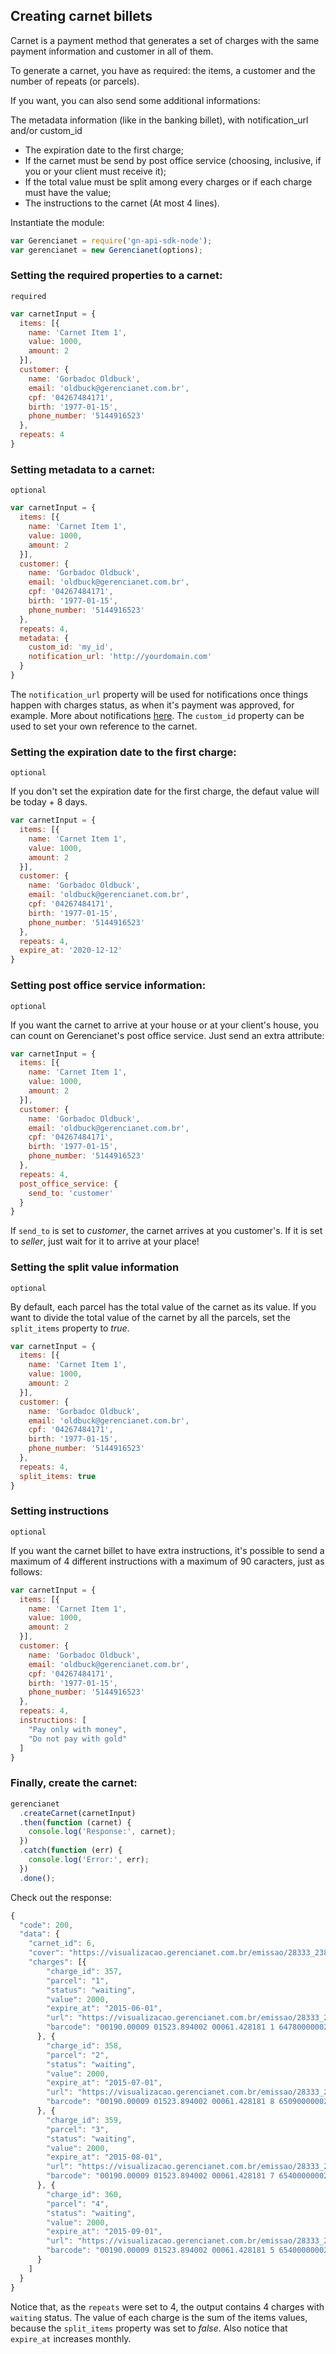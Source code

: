 ## Creating carnet billets

Carnet is a payment method that generates a set of charges with the same payment information and customer in all of them.

To generate a carnet, you have as required: the items, a customer and the number of repeats (or parcels).

If you want, you can also send some additional informations:

The metadata information (like in the banking billet), with notification_url and/or custom_id
- The expiration date to the first charge;
- If the carnet must be send by post office service (choosing, inclusive, if you or your client must receive it);
- If the total value must be split among every charges or if each charge must have the value;
- The instructions to the carnet (At most 4 lines).

Instantiate the module:

```js
var Gerencianet = require('gn-api-sdk-node');
var gerencianet = new Gerencianet(options);
```

### Setting the required properties to a carnet:
`required`

```js
var carnetInput = {
  items: [{
    name: 'Carnet Item 1',
    value: 1000,
    amount: 2
  }],
  customer: {
    name: 'Gorbadoc Oldbuck',
    email: 'oldbuck@gerencianet.com.br',
    cpf: '04267484171',
    birth: '1977-01-15',
    phone_number: '5144916523'
  },
  repeats: 4
}
```

### Setting metadata to a carnet:
`optional`

```js
var carnetInput = {
  items: [{
    name: 'Carnet Item 1',
    value: 1000,
    amount: 2
  }],
  customer: {
    name: 'Gorbadoc Oldbuck',
    email: 'oldbuck@gerencianet.com.br',
    cpf: '04267484171',
    birth: '1977-01-15',
    phone_number: '5144916523'
  },
  repeats: 4,
  metadata: {
    custom_id: 'my_id',
    notification_url: 'http://yourdomain.com'
  }
}
```

The `notification_url` property will be used for notifications once things happen with charges status, as when it's payment was approved, for example. More about notifications [here](https://github.com/gerencianet/gn-api-sdk-node/tree/master/docs/notifications.md). The `custom_id` property can be used to set your own reference to the carnet.

### Setting the expiration date to the first charge:
`optional`

If you don't set the expiration date for the first charge, the defaut value will be today + 8 days.

```js
var carnetInput = {
  items: [{
    name: 'Carnet Item 1',
    value: 1000,
    amount: 2
  }],
  customer: {
    name: 'Gorbadoc Oldbuck',
    email: 'oldbuck@gerencianet.com.br',
    cpf: '04267484171',
    birth: '1977-01-15',
    phone_number: '5144916523'
  },
  repeats: 4,
  expire_at: '2020-12-12'
}
```

### Setting post office service information:
`optional`

If you want the carnet to arrive at your house or at your client's house, you can count on Gerencianet's post office service. Just send an extra attribute:

```js
var carnetInput = {
  items: [{
    name: 'Carnet Item 1',
    value: 1000,
    amount: 2
  }],
  customer: {
    name: 'Gorbadoc Oldbuck',
    email: 'oldbuck@gerencianet.com.br',
    cpf: '04267484171',
    birth: '1977-01-15',
    phone_number: '5144916523'
  },
  repeats: 4,
  post_office_service: {
    send_to: 'customer'
  }
}
```

If `send_to` is set to *customer*, the carnet arrives at you customer's. If it is set to *seller*, just wait for it to arrive at your place!


### Setting the split value information
`optional`

By default, each parcel has the total value of the carnet as its value. If you want to divide the total value of the carnet by all the parcels, set the `split_items` property to *true*.

```js
var carnetInput = {
  items: [{
    name: 'Carnet Item 1',
    value: 1000,
    amount: 2
  }],
  customer: {
    name: 'Gorbadoc Oldbuck',
    email: 'oldbuck@gerencianet.com.br',
    cpf: '04267484171',
    birth: '1977-01-15',
    phone_number: '5144916523'
  },
  repeats: 4,
  split_items: true
}
```

### Setting instructions
`optional`

If you want the carnet billet to have extra instructions, it's possible to send a maximum of 4 different instructions with a maximum of 90 caracters, just as follows:

```js
var carnetInput = {
  items: [{
    name: 'Carnet Item 1',
    value: 1000,
    amount: 2
  }],
  customer: {
    name: 'Gorbadoc Oldbuck',
    email: 'oldbuck@gerencianet.com.br',
    cpf: '04267484171',
    birth: '1977-01-15',
    phone_number: '5144916523'
  },
  repeats: 4,
  instructions: [
    "Pay only with money",
    "Do not pay with gold"
  ]
}
```

### Finally, create the carnet:

```js
gerencianet
  .createCarnet(carnetInput)
  .then(function (carnet) {
    console.log('Response:', carnet);
  })
  .catch(function (err) {
    console.log('Error:', err);
  })
  .done();
```

Check out the response:

```js
{
  "code": 200,
  "data": {
    "carnet_id": 6,
    "cover": "https://visualizacao.gerencianet.com.br/emissao/28333_2385_ZEMAL5/A5CC-28333-61428-LEENA9/28333-61428-LEENA9",
    "charges": [{
        "charge_id": 357,
        "parcel": "1",
        "status": "waiting",
        "value": 2000,
        "expire_at": "2015-06-01",
        "url": "https://visualizacao.gerencianet.com.br/emissao/28333_2385_ZEMAL5/A5CL-28333-61428-LEENA9/28333-61428-LEENA9",
        "barcode": "00190.00009 01523.894002 00061.428181 1 64780000002000"
      }, {
        "charge_id": 358,
        "parcel": "2",
        "status": "waiting",
        "value": 2000,
        "expire_at": "2015-07-01",
        "url": "https://visualizacao.gerencianet.com.br/emissao/28333_2385_ZEMAL5/A5CL-28333-61428-LEENA9/28333-61429-CORZE4",
        "barcode": "00190.00009 01523.894002 00061.428181 8 65090000002000"
      }, {
        "charge_id": 359,
        "parcel": "3",
        "status": "waiting",
        "value": 2000,
        "expire_at": "2015-08-01",
        "url": "https://visualizacao.gerencianet.com.br/emissao/28333_2385_ZEMAL5/A5CL-28333-61428-LEENA9/28333-61430-HIRRA4",
        "barcode": "00190.00009 01523.894002 00061.428181 7 65400000002000"
      }, {
        "charge_id": 360,
        "parcel": "4",
        "status": "waiting",
        "value": 2000,
        "expire_at": "2015-09-01",
        "url": "https://visualizacao.gerencianet.com.br/emissao/28333_2385_ZEMAL5/A5CL-28333-61428-LEENA9/28333-61431-HIRRA4",
        "barcode": "00190.00009 01523.894002 00061.428181 5 65400000002000"
      }
    ]
  }
}
```

Notice that, as the `repeats` were set to 4, the output contains 4 charges with `waiting` status. The value of each charge is the sum of the items values, because the `split_items` property was set to *false*. Also notice that `expire_at` increases monthly.
